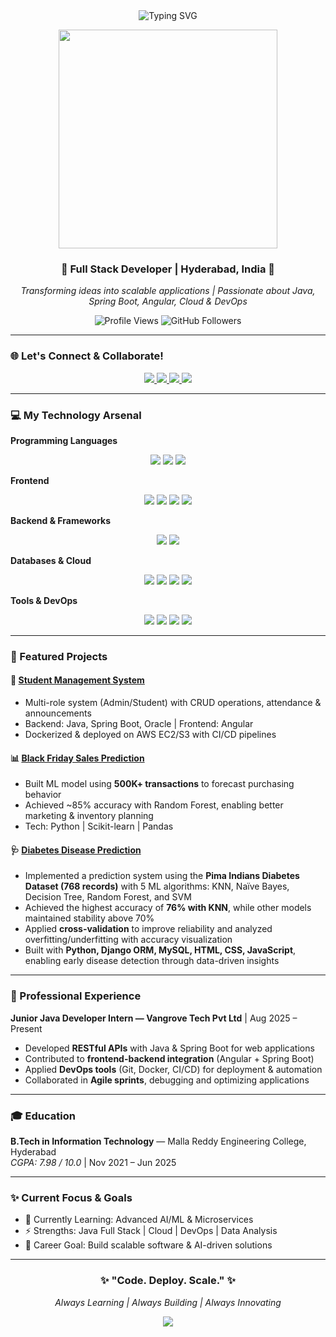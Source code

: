 <!-- Profile Header with Animation -->
<div align="center">
  <img src="https://readme-typing-svg.herokuapp.com?font=Fira+Code&size=32&duration=3000&pause=1000&color=4ADE80&background=00000000&center=true&vCenter=true&width=700&lines=Hey+%F0%9F%91%8B+I'm+Marali+Shashank;Java+%26+Full+Stack+Developer+%F0%9F%92%BB;Building+Scalable+Web+Solutions+%E2%9C%A8;B.Tech+in+Information+Technology" alt="Typing SVG" />
</div>

<p align="center">
  <img src="https://media.giphy.com/media/3o7abKhOpu0NwenH3O/giphy.gif" width="350"/>
</p>

<h3 align="center">🌟 Full Stack Developer | Hyderabad, India 🌟</h3>
<p align="center">
  <em>Transforming ideas into scalable applications | Passionate about Java, Spring Boot, Angular, Cloud & DevOps</em>
</p>

<p align="center">
  <img src="https://komarev.com/ghpvc/?username=Maralishashank&label=Profile%20views&color=4ADE80&style=flat" alt="Profile Views" />
  <img src="https://img.shields.io/github/followers/Maralishashank?label=Followers&style=social" alt="GitHub Followers" />
</p>

---

### 🌐 Let's Connect & Collaborate!
<p align="center">
  <a href="https://www.linkedin.com/in/m-shashank-96865a2a6/" target="_blank">
    <img src="https://img.shields.io/badge/-LinkedIn-0A66C2?style=for-the-badge&logo=linkedin&logoColor=white"/>
  </a>
  <a href="mailto:maralishashank@gmail.com" target="_blank">
    <img src="https://img.shields.io/badge/-Gmail-D14836?style=for-the-badge&logo=gmail&logoColor=white"/>
  </a>
  <a href="https://github.com/Maralishashank" target="_blank">
    <img src="https://img.shields.io/badge/-GitHub-181717?style=for-the-badge&logo=github&logoColor=white"/>
  </a>
  <a href="tel:+916305516008" target="_blank">
    <img src="https://img.shields.io/badge/-Call_Me-00C853?style=for-the-badge&logo=phone&logoColor=white"/>
  </a>
</p>

---

### 💻 My Technology Arsenal  

**Programming Languages**  
<p align="center">
  <img src="https://img.shields.io/badge/Java-ED8B00?style=for-the-badge&logo=openjdk&logoColor=white"/>
  <img src="https://img.shields.io/badge/Python-3776AB?style=for-the-badge&logo=python&logoColor=white"/>
  <img src="https://img.shields.io/badge/SQL-005C9C?style=for-the-badge&logo=mysql&logoColor=white"/>
</p>

**Frontend**  
<p align="center">
  <img src="https://img.shields.io/badge/HTML5-E34F26?style=for-the-badge&logo=html5&logoColor=white"/>
  <img src="https://img.shields.io/badge/CSS3-1572B6?style=for-the-badge&logo=css3&logoColor=white"/>
  <img src="https://img.shields.io/badge/JavaScript-F7DF1E?style=for-the-badge&logo=javascript&logoColor=black"/>
  <img src="https://img.shields.io/badge/Angular-DD0031?style=for-the-badge&logo=angular&logoColor=white"/>
</p>

**Backend & Frameworks**  
<p align="center">
  <img src="https://img.shields.io/badge/Spring_Boot-6DB33F?style=for-the-badge&logo=springboot&logoColor=white"/>
  <img src="https://img.shields.io/badge/REST_APIs-FF6C37?style=for-the-badge&logo=postman&logoColor=white"/>
</p>

**Databases & Cloud**  
<p align="center">
  <img src="https://img.shields.io/badge/MySQL-4479A1?style=for-the-badge&logo=mysql&logoColor=white"/>
  <img src="https://img.shields.io/badge/Oracle-F80000?style=for-the-badge&logo=oracle&logoColor=white"/>
  <img src="https://img.shields.io/badge/AWS-FF9900?style=for-the-badge&logo=amazonaws&logoColor=white"/>
  <img src="https://img.shields.io/badge/Docker-2496ED?style=for-the-badge&logo=docker&logoColor=white"/>
</p>

**Tools & DevOps**  
<p align="center">
  <img src="https://img.shields.io/badge/Git-F05032?style=for-the-badge&logo=git&logoColor=white"/>
  <img src="https://img.shields.io/badge/GitHub-181717?style=for-the-badge&logo=github&logoColor=white"/>
  <img src="https://img.shields.io/badge/VS_Code-0078D4?style=for-the-badge&logo=visual%20studio%20code&logoColor=white"/>
  <img src="https://img.shields.io/badge/Eclipse-2C2255?style=for-the-badge&logo=eclipse&logoColor=white"/>
</p>

---

### 🚀 Featured Projects  

#### 📱 [Student Management System](https://github.com/Maralishashank)
- Multi-role system (Admin/Student) with CRUD operations, attendance & announcements  
- Backend: Java, Spring Boot, Oracle | Frontend: Angular  
- Dockerized & deployed on AWS EC2/S3 with CI/CD pipelines  

#### 📊 [Black Friday Sales Prediction](https://github.com/Maralishashank)
- Built ML model using **500K+ transactions** to forecast purchasing behavior  
- Achieved ~85% accuracy with Random Forest, enabling better marketing & inventory planning  
- Tech: Python | Scikit-learn | Pandas

#### 🩺 [Diabetes Disease Prediction](https://github.com/Maralishashank)
- Implemented a prediction system using the **Pima Indians Diabetes Dataset (768 records)** with 5 ML algorithms: KNN, Naïve Bayes, Decision Tree, Random Forest, and SVM  
- Achieved the highest accuracy of **76% with KNN**, while other models maintained stability above 70%  
- Applied **cross-validation** to improve reliability and analyzed overfitting/underfitting with accuracy visualization  
- Built with **Python, Django ORM, MySQL, HTML, CSS, JavaScript**, enabling early disease detection through data-driven insights  

---

### 💼 Professional Experience  

**Junior Java Developer Intern — Vangrove Tech Pvt Ltd** | Aug 2025 – Present  
- Developed **RESTful APIs** with Java & Spring Boot for web applications  
- Contributed to **frontend-backend integration** (Angular + Spring Boot)  
- Applied **DevOps tools** (Git, Docker, CI/CD) for deployment & automation  
- Collaborated in **Agile sprints**, debugging and optimizing applications  

---

### 🎓 Education  

**B.Tech in Information Technology** — Malla Reddy Engineering College, Hyderabad  
*CGPA: 7.98 / 10.0* | Nov 2021 – Jun 2025  

---

### ✨ Current Focus & Goals  

- 🌱 Currently Learning: Advanced AI/ML & Microservices  
- ⚡ Strengths: Java Full Stack | Cloud | DevOps | Data Analysis  
- 🎯 Career Goal: Build scalable software & AI-driven solutions  

---

<div align="center">
  <h3>✨ "Code. Deploy. Scale." ✨</h3>
  <p><em>Always Learning | Always Building | Always Innovating</em></p>
  <img src="https://capsule-render.vercel.app/api?type=waving&color=gradient&customColorList=6,11,20&height=120&section=footer&text=Thanks%20for%20Visiting!&fontSize=20&fontColor=fff&animation=twinkling"/>
</div>
